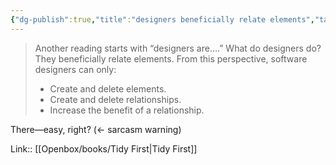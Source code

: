 ```yaml
---
{"dg-publish":true,"title":"designers beneficially relate elements","tags":["quotes"],"date":"2024-02-18T15:04:07+03:00","modified_at":"2024-03-11T12:58:52+03:00","aliases":"designers beneficially relate elements","dg-path":"/quotes/202402181504.md","permalink":"/quotes/202402181504/","dgPassFrontmatter":true}
---
```



> Another reading starts with “designers are….” What do designers do? They beneficially relate elements. From this perspective, software designers can only:
> - Create and delete elements.
> - Create and delete relationships.
> - Increase the benefit of a relationship.
>
There—easy, right? (← sarcasm warning)

Link:: [[Openbox/books/Tidy First|Tidy First]]
